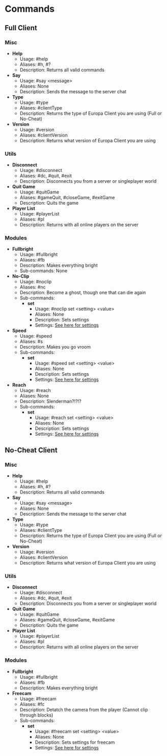 # Commands
## Full Client
### Misc
- **Help**
    - Usage: #help
    - Aliases: #h, #?
    - Description: Returns all valid commands
- **Say**
    - Usage: #say \<message>
    - Aliases: None
    - Description: Sends the message to the server chat
- **Type**
    - Usage: #type
    - Aliases: #clientType
    - Description: Returns the type of Europa Client you are using (Full or No-Cheat)
- **Version**
    - Usage: #version
    - Aliases: #clientVersion
    - Description: Returns what version of Europa Client you are using
### Utils
- **Disconnect**
    - Usage: #disconnect
    - Aliases: #dc, #quit, #exit
    - Description: Disconnects you from a server or singleplayer world
- **Quit Game**
    - Usage: #quitGame
    - Aliases: #gameQuit, #closeGame, #exitGame
    - Description: Quits the game
- **Player List**
    - Usage: #playerList
    - Aliases: #pl
    - Description: Returns with all online players on the server
### Modules
- **Fullbright**
    - Usage: #fullbright
    - Aliases: #fb
    - Description: Makes everything bright
    - Sub-commands: None
- **No-Clip**
    - Usage: #noclip
    - Aliases: #nc
    - Description: Become a ghost, though one that can die again
    - Sub-commands:
        - **set**
            - Usage: #noclip set \<setting> \<value>
            - Aliases: None
            - Description: Sets settings
            - Settings: <a href="./MODULES.md#no-clip">See here for settings</a>
- **Speed**
    - Usage: #speed
    - Aliases: #s
    - Description: Makes you go vroom
    - Sub-commands:
        - **set**
            - Usage: #speed set \<setting> \<value>
            - Aliases: None
            - Description: Sets settings
            - Settings: <a href="./MODULES.md#speed">See here for settings</a>
- **Reach**
    - Usage: #reach
    - Aliases: None
    - Description: Slenderman?!?!?
    - Sub-commands:
        - **set**
            - Usage: #reach set \<setting> \<value>
            - Aliases: None
            - Description: Sets settings
            - Settings: <a href="./MODULES.md#reach">See here for settings</a>

## No-Cheat Client
### Misc
- **Help**
    - Usage: #help
    - Aliases: #h, #?
    - Description: Returns all valid commands
- **Say**
    - Usage: #say \<message>
    - Aliases: None
    - Description: Sends the message to the server chat
- **Type**
    - Usage: #type
    - Aliases: #clientType
    - Description: Returns the type of Europa Client you are using (Full or No-Cheat)
- **Version**
    - Usage: #version
    - Aliases: #clientVersion
    - Description: Returns what version of Europa Client you are using
### Utils
- **Disconnect**
    - Usage: #disconnect
    - Aliases: #dc, #quit, #exit
    - Description: Disconnects you from a server or singleplayer world
- **Quit Game**
    - Usage: #quitGame
    - Aliases: #gameQuit, #closeGame, #exitGame
    - Description: Quits the game
- **Player List**
    - Usage: #playerList
    - Aliases: #pl
    - Description: Returns with all online players on the server
### Modules
- **Fullbright**
    - Usage: #fullbright
    - Aliases: #fb
    - Description: Makes everything bright
- **Freecam**
    - Usage: #freecam
    - Aliases: #fc
    - Description: Detatch the camera from the player (Cannot clip through blocks)
    - Sub-commands:
        - **set**
            - Usage: #freecam set \<setting> \<value>
            - Aliases: None
            - Description: Sets settings for freecam
            - Settings: <a href="./MODULES.md#freecam-1">See here for settings</a>